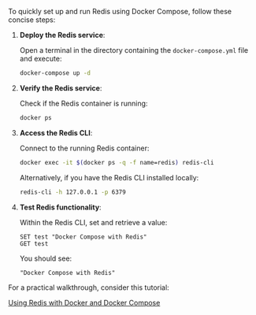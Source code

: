 To quickly set up and run Redis using Docker Compose, follow these concise steps:

1. **Deploy the Redis service**:

   Open a terminal in the directory containing the `docker-compose.yml` file and execute:

   ```bash
   docker-compose up -d
   ```

2. **Verify the Redis service**:

   Check if the Redis container is running:

   ```bash
   docker ps
   ```

3. **Access the Redis CLI**:

   Connect to the running Redis container:

   ```bash
   docker exec -it $(docker ps -q -f name=redis) redis-cli
   ```

   Alternatively, if you have the Redis CLI installed locally:

   ```bash
   redis-cli -h 127.0.0.1 -p 6379
   ```

4. **Test Redis functionality**:

   Within the Redis CLI, set and retrieve a value:

   ```redis
   SET test "Docker Compose with Redis"
   GET test
   ```

   You should see:

   ```
   "Docker Compose with Redis"
   ```

For a practical walkthrough, consider this tutorial:

[Using Redis with Docker and Docker Compose](https://geshan.com.np/blog/2022/01/redis-docker/)
